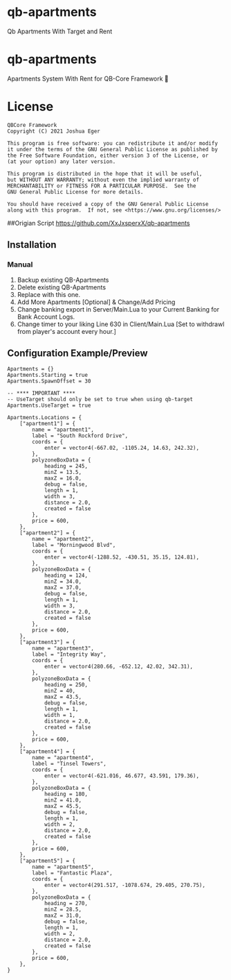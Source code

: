 # qb-apartments
Qb Apartments With Target and Rent
# qb-apartments
Apartments System With Rent for QB-Core Framework :office:

# License

    QBCore Framework
    Copyright (C) 2021 Joshua Eger

    This program is free software: you can redistribute it and/or modify
    it under the terms of the GNU General Public License as published by
    the Free Software Foundation, either version 3 of the License, or
    (at your option) any later version.

    This program is distributed in the hope that it will be useful,
    but WITHOUT ANY WARRANTY; without even the implied warranty of
    MERCHANTABILITY or FITNESS FOR A PARTICULAR PURPOSE.  See the
    GNU General Public License for more details.

    You should have received a copy of the GNU General Public License
    along with this program.  If not, see <https://www.gnu.org/licenses/>

##Origian Script
https://github.com/XxJxsperxX/qb-apartments

## Installation
### Manual
1.  Backup existing QB-Apartments
2.  Delete existing QB-Apartments
3.  Replace with this one.
4.  Add More Apartments [Optional] & Change/Add Pricing
5.  Change banking export in Server/Main.Lua to your Current Banking for Bank Account Logs.
6.  Change timer to your liking Line 630 in Client/Main.Lua [Set to withdrawl from player's account every hour.]

## Configuration Example/Preview
```
Apartments = {}
Apartments.Starting = true
Apartments.SpawnOffset = 30

-- **** IMPORTANT ****
-- UseTarget should only be set to true when using qb-target
Apartments.UseTarget = true

Apartments.Locations = {
    ["apartment1"] = {
        name = "apartment1",
        label = "South Rockford Drive",
        coords = {
            enter = vector4(-667.02, -1105.24, 14.63, 242.32),
        },
        polyzoneBoxData = {
            heading = 245,
            minZ = 13.5,
            maxZ = 16.0,
            debug = false,
            length = 1,
            width = 3,
            distance = 2.0,
            created = false
        },
        price = 600,
    },
    ["apartment2"] = {
        name = "apartment2",
        label = "Morningwood Blvd",
        coords = {
            enter = vector4(-1288.52, -430.51, 35.15, 124.81),
        },
        polyzoneBoxData = {
            heading = 124,
            minZ = 34.0,
            maxZ = 37.0,
            debug = false,
            length = 1,
            width = 3,
            distance = 2.0,
            created = false
        },
        price = 600,
    },
    ["apartment3"] = {
        name = "apartment3",
        label = "Integrity Way",
        coords = {
            enter = vector4(280.66, -652.12, 42.02, 342.31),
        },
        polyzoneBoxData = {
            heading = 250,
            minZ = 40,
            maxZ = 43.5,
            debug = false,
            length = 1,
            width = 1,
            distance = 2.0,
            created = false
        },
        price = 600,
    },
    ["apartment4"] = {
        name = "apartment4",
        label = "Tinsel Towers",
        coords = {
            enter = vector4(-621.016, 46.677, 43.591, 179.36),
        },
        polyzoneBoxData = {
            heading = 180,
            minZ = 41.0,
            maxZ = 45.5,
            debug = false,
            length = 1,
            width = 2,
            distance = 2.0,
            created = false
        },
        price = 600,
    },
    ["apartment5"] = {
        name = "apartment5",
        label = "Fantastic Plaza",
        coords = {
            enter = vector4(291.517, -1078.674, 29.405, 270.75),
        },
        polyzoneBoxData = {
            heading = 270,
            minZ = 28.5,
            maxZ = 31.0,
            debug = false,
            length = 1,
            width = 2,
            distance = 2.0,
            created = false
        },
        price = 600,
    },
}


```
